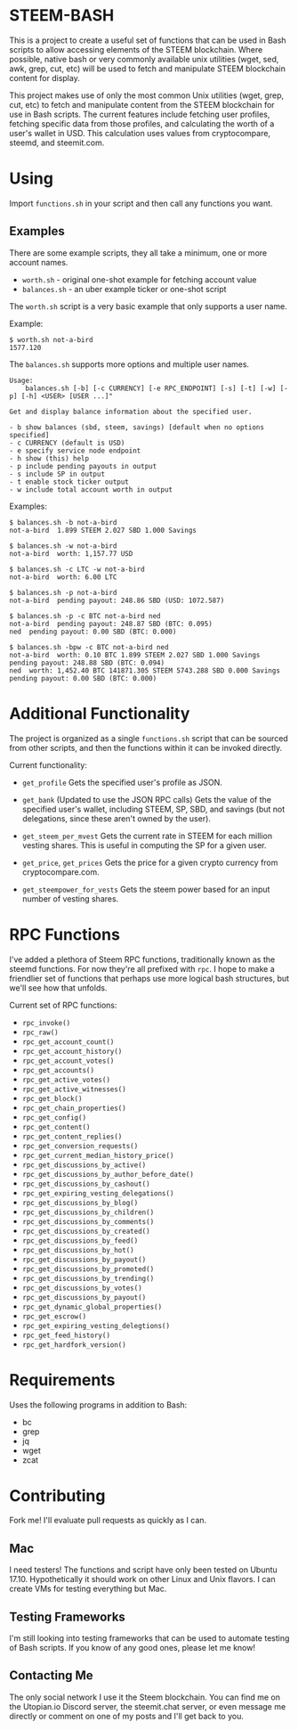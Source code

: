 # STEEM-BASH

This is a project to create a useful set of functions that can be used in Bash
scripts to allow accessing elements of the STEEM blockchain.  Where possible,
native bash or very commonly available unix utilities (wget, sed, awk, grep, cut,
etc) will be used to fetch and manipulate STEEM blockchain content for display.

This project makes use of only the most common Unix utilities (wget, grep, cut,
etc) to fetch and manipulate content from the STEEM blockchain for use in Bash
scripts.  The current features include fetching user profiles, fetching
specific data from those profiles, and calculating the worth of a user's wallet
in USD.  This calculation uses values from cryptocompare, steemd, and
steemit.com.

# Using

Import `functions.sh` in your script and then call any functions you want.

## Examples

There are some example scripts, they all take a minimum, one or more account names.

* `worth.sh` - original one-shot example for fetching account value
* `balances.sh` - an uber example ticker or one-shot script

The `worth.sh` script is a very basic example that only supports a user name.

Example:

    $ worth.sh not-a-bird
    1577.120

The `balances.sh` supports more options and multiple user names.

    Usage: 
        balances.sh [-b] [-c CURRENCY] [-e RPC_ENDPOINT] [-s] [-t] [-w] [-p] [-h] <USER> [USER ...]"

    Get and display balance information about the specified user.

    - b show balances (sbd, steem, savings) [default when no options specified]
    - c CURRENCY (default is USD)
    - e specify service node endpoint
    - h show (this) help
    - p include pending payouts in output
    - s include SP in output
    - t enable stock ticker output
    - w include total account worth in output

Examples:

    $ balances.sh -b not-a-bird
    not-a-bird  1.899 STEEM 2.027 SBD 1.000 Savings

    $ balances.sh -w not-a-bird
    not-a-bird  worth: 1,157.77 USD

    $ balances.sh -c LTC -w not-a-bird
    not-a-bird  worth: 6.00 LTC

    $ balances.sh -p not-a-bird
    not-a-bird  pending payout: 248.86 SBD (USD: 1072.587)

    $ balances.sh -p -c BTC not-a-bird ned
    not-a-bird  pending payout: 248.87 SBD (BTC: 0.095)
    ned  pending payout: 0.00 SBD (BTC: 0.000)

    $ balances.sh -bpw -c BTC not-a-bird ned
    not-a-bird  worth: 0.10 BTC 1.899 STEEM 2.027 SBD 1.000 Savings pending payout: 248.88 SBD (BTC: 0.094)
    ned  worth: 1,452.40 BTC 141871.305 STEEM 5743.288 SBD 0.000 Savings pending payout: 0.00 SBD (BTC: 0.000)


# Additional Functionality

The project is organized as a single `functions.sh` script that can be sourced
from other scripts, and then the functions within it can be invoked directly.

Current functionality:

 * `get_profile`
Gets the specified user's profile as JSON.

 * `get_bank` (Updated to use the JSON RPC calls)
Gets the value of the specified user's wallet, including STEEM, SP, SBD, and
savings (but not delegations, since these aren't owned by the user).

 * `get_steem_per_mvest`
Gets the current rate in STEEM for each million vesting shares.  This is useful
in computing the SP for a given user.

 * `get_price`, `get_prices`
Gets the price for a given crypto currency from cryptocompare.com.

 * `get_steempower_for_vests`
Gets the steem power based for an input number of vesting shares.

# RPC Functions

I've added a plethora of Steem RPC functions, traditionally known as the steemd
functions.  For now they're all prefixed with `rpc`.  I hope to make a
friendlier set of functions that perhaps use more logical bash structures, but
we'll see how that unfolds.

Current set of RPC functions:

 * `rpc_invoke()`
 * `rpc_raw()`
 * `rpc_get_account_count()`
 * `rpc_get_account_history()`
 * `rpc_get_account_votes()`
 * `rpc_get_accounts()`
 * `rpc_get_active_votes()`
 * `rpc_get_active_witnesses()`
 * `rpc_get_block()`
 * `rpc_get_chain_properties()`
 * `rpc_get_config()`
 * `rpc_get_content()`
 * `rpc_get_content_replies()`
 * `rpc_get_conversion_requests()`
 * `rpc_get_current_median_history_price()`
 * `rpc_get_discussions_by_active()`
 * `rpc_get_discussions_by_author_before_date()`
 * `rpc_get_discussions_by_cashout()`
 * `rpc_get_expiring_vesting_delegations()`
 * `rpc_get_discussions_by_blog()`
 * `rpc_get_discussions_by_children()`
 * `rpc_get_discussions_by_comments()`
 * `rpc_get_discussions_by_created()`
 * `rpc_get_discussions_by_feed()`
 * `rpc_get_discussions_by_hot()`
 * `rpc_get_discussions_by_payout()`
 * `rpc_get_discussions_by_promoted()`
 * `rpc_get_discussions_by_trending()`
 * `rpc_get_discussions_by_votes()`
 * `rpc_get_discussions_by_payout()`
 * `rpc_get_dynamic_global_properties()`
 * `rpc_get_escrow()`
 * `rpc_get_expiring_vesting_delegtions()`
 * `rpc_get_feed_history()`
 * `rpc_get_hardfork_version()`

# Requirements

Uses the following programs in addition to Bash:

* bc
* grep
* jq
* wget
* zcat

# Contributing
Fork me!  I'll evaluate pull requests as quickly as I can.

## Mac
I need testers!  The functions and script have only been tested on Ubuntu
17.10.  Hypothetically it should work on other Linux and Unix flavors.  I can
create VMs for testing everything but Mac.

## Testing Frameworks

I'm still looking into testing frameworks that can be used to automate testing
of Bash scripts.  If you know of any good ones, please let me know!

## Contacting Me

The only social network I use it the Steem blockchain.  You can find me on the
Utopian.io Discord server, the steemit.chat server, or even message me directly
or comment on one of my posts and I'll get back to you.

